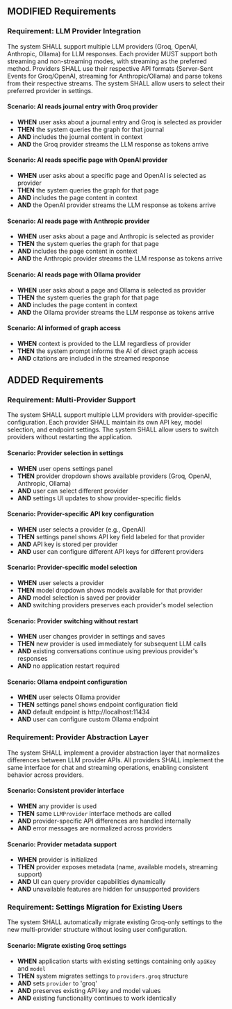## MODIFIED Requirements

### Requirement: LLM Provider Integration
The system SHALL support multiple LLM providers (Groq, OpenAI, Anthropic, Ollama) for LLM responses. Each provider MUST support both streaming and non-streaming modes, with streaming as the preferred method. Providers SHALL use their respective API formats (Server-Sent Events for Groq/OpenAI, streaming for Anthropic/Ollama) and parse tokens from their respective streams. The system SHALL allow users to select their preferred provider in settings.

#### Scenario: AI reads journal entry with Groq provider
- **WHEN** user asks about a journal entry and Groq is selected as provider
- **THEN** the system queries the graph for that journal
- **AND** includes the journal content in context
- **AND** the Groq provider streams the LLM response as tokens arrive

#### Scenario: AI reads specific page with OpenAI provider
- **WHEN** user asks about a specific page and OpenAI is selected as provider
- **THEN** the system queries the graph for that page
- **AND** includes the page content in context
- **AND** the OpenAI provider streams the LLM response as tokens arrive

#### Scenario: AI reads page with Anthropic provider
- **WHEN** user asks about a page and Anthropic is selected as provider
- **THEN** the system queries the graph for that page
- **AND** includes the page content in context
- **AND** the Anthropic provider streams the LLM response as tokens arrive

#### Scenario: AI reads page with Ollama provider
- **WHEN** user asks about a page and Ollama is selected as provider
- **THEN** the system queries the graph for that page
- **AND** includes the page content in context
- **AND** the Ollama provider streams the LLM response as tokens arrive

#### Scenario: AI informed of graph access
- **WHEN** context is provided to the LLM regardless of provider
- **THEN** the system prompt informs the AI of direct graph access
- **AND** citations are included in the streamed response

## ADDED Requirements

### Requirement: Multi-Provider Support
The system SHALL support multiple LLM providers with provider-specific configuration. Each provider SHALL maintain its own API key, model selection, and endpoint settings. The system SHALL allow users to switch providers without restarting the application.

#### Scenario: Provider selection in settings
- **WHEN** user opens settings panel
- **THEN** provider dropdown shows available providers (Groq, OpenAI, Anthropic, Ollama)
- **AND** user can select different provider
- **AND** settings UI updates to show provider-specific fields

#### Scenario: Provider-specific API key configuration
- **WHEN** user selects a provider (e.g., OpenAI)
- **THEN** settings panel shows API key field labeled for that provider
- **AND** API key is stored per provider
- **AND** user can configure different API keys for different providers

#### Scenario: Provider-specific model selection
- **WHEN** user selects a provider
- **THEN** model dropdown shows models available for that provider
- **AND** model selection is saved per provider
- **AND** switching providers preserves each provider's model selection

#### Scenario: Provider switching without restart
- **WHEN** user changes provider in settings and saves
- **THEN** new provider is used immediately for subsequent LLM calls
- **AND** existing conversations continue using previous provider's responses
- **AND** no application restart required

#### Scenario: Ollama endpoint configuration
- **WHEN** user selects Ollama provider
- **THEN** settings panel shows endpoint configuration field
- **AND** default endpoint is http://localhost:11434
- **AND** user can configure custom Ollama endpoint

### Requirement: Provider Abstraction Layer
The system SHALL implement a provider abstraction layer that normalizes differences between LLM provider APIs. All providers SHALL implement the same interface for chat and streaming operations, enabling consistent behavior across providers.

#### Scenario: Consistent provider interface
- **WHEN** any provider is used
- **THEN** same `LLMProvider` interface methods are called
- **AND** provider-specific API differences are handled internally
- **AND** error messages are normalized across providers

#### Scenario: Provider metadata support
- **WHEN** provider is initialized
- **THEN** provider exposes metadata (name, available models, streaming support)
- **AND** UI can query provider capabilities dynamically
- **AND** unavailable features are hidden for unsupported providers

### Requirement: Settings Migration for Existing Users
The system SHALL automatically migrate existing Groq-only settings to the new multi-provider structure without losing user configuration.

#### Scenario: Migrate existing Groq settings
- **WHEN** application starts with existing settings containing only `apiKey` and `model`
- **THEN** system migrates settings to `providers.groq` structure
- **AND** sets `provider` to 'groq'
- **AND** preserves existing API key and model values
- **AND** existing functionality continues to work identically

